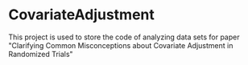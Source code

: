 # CovariateAdjustment
This project is used to store the code of analyzing data sets for paper "Clarifying Common Misconceptions about Covariate Adjustment in Randomized Trials"
